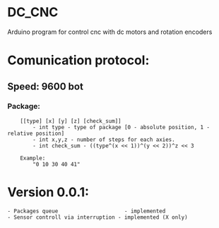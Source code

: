 # DC_CNC
Arduino program for control cnc with dc motors and rotation encoders<br>


# Comunication protocol:
## Speed: 9600 bot
### Package: 
		[[type] [x] [y] [z] [check_sum]] 
			- int type - type of package [0 - absolute position, 1 - relative position]
			- int x,y,z - number of steps for each axies.
			- int check_sum - ((type^(x << 1))^(y << 2))^z << 3
		
		Example:
			"0 10 30 40 41"

# Version 0.0.1:<br>
	- Packages queue 					 - implemented
	- Sensor controll via interruption - implemented (X only)
	
	
